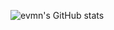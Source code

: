 ![evmn's GitHub stats](https://github-readme-stats.vercel.app/api?username=evmn&show_icons=true&theme=graywhite)
